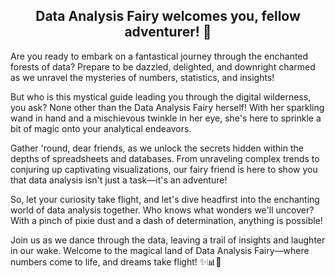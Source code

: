 <h2 align="center">Data Analysis Fairy welcomes you, fellow adventurer! 🧚</h2>

Are you ready to embark on a fantastical journey through the enchanted forests of data? Prepare to be dazzled, delighted, and downright charmed as we unravel the mysteries of numbers, statistics, and insights!

But who is this mystical guide leading you through the digital wilderness, you ask? None other than the Data Analysis Fairy herself! With her sparkling wand in hand and a mischievous twinkle in her eye, she's here to sprinkle a bit of magic onto your analytical endeavors.

Gather 'round, dear friends, as we unlock the secrets hidden within the depths of spreadsheets and databases. From unraveling complex trends to conjuring up captivating visualizations, our fairy friend is here to show you that data analysis isn't just a task—it's an adventure!

So, let your curiosity take flight, and let's dive headfirst into the enchanting world of data analysis together. Who knows what wonders we'll uncover? With a pinch of pixie dust and a dash of determination, anything is possible!

Join us as we dance through the data, leaving a trail of insights and laughter in our wake. Welcome to the magical land of Data Analysis Fairy—where numbers come to life, and dreams take flight! ✨📊🧚


<!--
**AnneThropy/AnneThropy** is a ✨ _special_ ✨ repository because its `README.md` (this file) appears on your GitHub profile.

Here are some ideas to get you started:

- 🔭 I’m currently working on ...
- 🌱 I’m currently learning ...
- 👯 I’m looking to collaborate on ...
- 🤔 I’m looking for help with ...
- 💬 Ask me about ...
- 📫 How to reach me: ...
- 😄 Pronouns: ...
- ⚡ Fun fact: ...
-->
